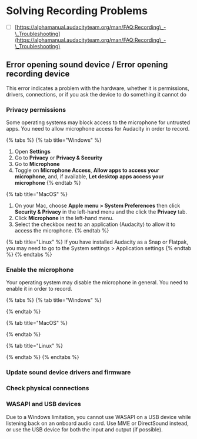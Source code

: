 # Solving Recording Problems

* [ ] [https://alphamanual.audacityteam.org/man/FAQ:Recording\_-\_Troubleshooting](https://alphamanual.audacityteam.org/man/FAQ:Recording\_-\_Troubleshooting)

## Error opening sound device / Error opening recording device

This error indicates a problem with the hardware, whether it is permissions, drivers, connections, or if you ask the device to do something it cannot do&#x20;

### Privacy permissions

Some operating systems may block access to the microphone for untrusted apps. You need to allow microphone access for Audacity in order to record.&#x20;

{% tabs %}
{% tab title="Windows" %}
1. Open **Settings**
2. Go to **Privacy** or **Privacy & Security**
3. Go to **Microphone**
4. Toggle on **Microphone Access**, **Allow apps to access your microphone**, and, if available, **Let desktop apps access your microphone**
{% endtab %}

{% tab title="MacOS" %}
1. On your Mac, choose **Apple menu > System Preferences** then click **Security & Privacy** in the left-hand menu and the click the **Privacy** tab.
2. Click **Microphone** in the left-hand menu.
3. Select the checkbox next to an application (Audacity) to allow it to access the microphone.
{% endtab %}

{% tab title="Linux" %}
If you have installed Audacity as a Snap or Flatpak, you may need to go to the System settings > Application settings
{% endtab %}
{% endtabs %}

### Enable the microphone

Your operating system may disable the microphone in general. You need to enable it in order to record.&#x20;

{% tabs %}
{% tab title="Windows" %}

{% endtab %}

{% tab title="MacOS" %}

{% endtab %}

{% tab title="Linux" %}

{% endtab %}
{% endtabs %}

### Update sound device drivers and firmware



### Check physical connections



### WASAPI and USB devices

Due to a Windows limitation, you cannot use WASAPI on a USB device while listening back on an onboard audio card. Use MME or DirectSound instead, or use the USB device for both the input and output (if possible).&#x20;
